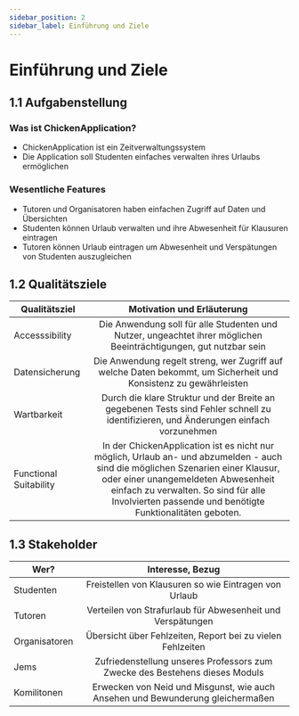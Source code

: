 ```yaml
---
sidebar_position: 2
sidebar_label: Einführung und Ziele
---
```


# Einführung und Ziele


## 1.1 Aufgabenstellung

### Was ist ChickenApplication?

- ChickenApplication ist ein Zeitverwaltungssystem
- Die Application soll Studenten einfaches verwalten ihres Urlaubs ermöglichen

### Wesentliche Features

- Tutoren und Organisatoren haben einfachen Zugriff auf Daten und Übersichten
- Studenten können Urlaub verwalten und ihre Abwesenheit für Klausuren eintragen
- Tutoren können Urlaub eintragen um Abwesenheit und Verspätungen von Studenten auszugleichen

## 1.2 Qualitätsziele
|Qualitätsziel| Motivation und Erläuterung|
|--------------|:-----:|
|Accesssibility|Die Anwendung soll für alle Studenten und Nutzer, ungeachtet ihrer möglichen Beeinträchtigungen, gut nutzbar sein|
|Datensicherung|Die Anwendung regelt streng, wer Zugriff auf welche Daten bekommt, um Sicherheit und Konsistenz zu gewährleisten|
|Wartbarkeit|Durch die klare Struktur und der Breite an gegebenen Tests sind Fehler schnell zu identifizieren, und Änderungen einfach vorzunehmen|
|Functional Suitability|In der ChickenApplication ist es nicht nur möglich, Urlaub an- und abzumelden - auch sind die möglichen Szenarien einer Klausur, oder einer unangemeldeten Abwesenheit einfach zu verwalten. So sind für alle Involvierten passende und benötigte Funktionalitäten geboten.|

## 1.3 Stakeholder
|Wer?|Interesse, Bezug|
|--------------|:-----:|
|Studenten|Freistellen von Klausuren so wie Eintragen von Urlaub|
|Tutoren|Verteilen von Strafurlaub für Abwesenheit und Verspätungen|
|Organisatoren|Übersicht über Fehlzeiten, Report bei zu vielen Fehlzeiten|
|Jems|Zufriedenstellung unseres Professors zum Zwecke des Bestehens dieses Moduls|
|Komilitonen|Erwecken von Neid und Misgunst, wie auch Ansehen und Bewunderung gleichermaßen|